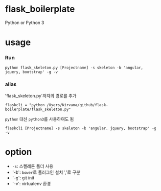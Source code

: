 # flask_boilerplate
Python or Python 3

# usage
### Run
```
python flask_skeleton.py [Projectname] -s skeleton -b 'angular, jquery, bootstrap' -g -v
```

### alias
'flask_skeleton.py'까지의 경로를 추가
```
flaskcli = "python /Users/Nirvana/github/flask-boilerplate/flask_skeleton.py"
```
`python` 대신 `python3`를 사용하여도 됨
```
flaskcli [Projectname] -s skeleton -b 'angular, jquery, bootstrap' -g -v
```

# option
- `-s`: 스켈레톤 폴더 사용
- '-b': `bower`로 플러그인 설치 ','로 구분
- '-g': git init
- '-v': virtualenv 환경
